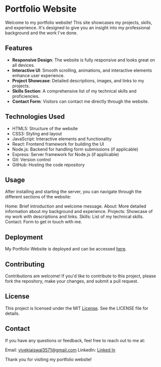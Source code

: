 # Portfolio Website
Welcome to my portfolio website! This site showcases my projects, skills, and experience. It's designed to give you an insight into my professional background and the work I've done.

## Features
- **Responsive Design**: The website is fully responsive and looks great on all devices.
- **Interactive UI**: Smooth scrolling, animations, and interactive elements enhance user experience.
- **Project Showcase**: Detailed descriptions, images, and links to my projects.
- **Skills Section**: A comprehensive list of my technical skills and proficiencies.
- **Contact Form**: Visitors can contact me directly through the website.

## Technologies Used
- HTML5: Structure of the website
- CSS3: Styling and layout
- JavaScript: Interactive elements and functionality
- React: Frontend framework for building the UI
- Node.js: Backend for handling form submissions (if applicable)
- Express: Server framework for Node.js (if applicable)
- Git: Version control
- GitHub: Hosting the code repository

## Usage
After installing and starting the server, you can navigate through the different sections of the website:

Home: Brief introduction and welcome message.
About: More detailed information about my background and experience.
Projects: Showcase of my work with descriptions and links.
Skills: List of my technical skills.
Contact: Form to get in touch with me.

## Deployment
My Portfolio Website is deployed and can be accessed [here](https://vivekkumar9525.github.io/My-Portfolio-Website/).

## Contributing
Contributions are welcome! If you'd like to contribute to this project, please fork the repository, make your changes, and submit a pull request.

## License
This project is licensed under the MIT [License](https://vivekkumar9525.github.io/My-Portfolio-Website/). See the LICENSE file for details.

## Contact
If you have any questions or feedback, feel free to reach out to me at:

Email: vivekjaiswal3571@gmail.com
LinkedIn: [Linked In](https://www.linkedin.com/in/vivek-kumar-866bb425b/)

Thank you for visiting my portfolio website!
